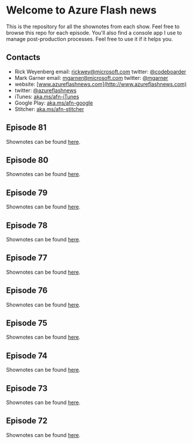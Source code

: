 # Welcome to Azure Flash news

This is the repository for all the shownotes from each show.  Feel free to browse this repo for each episode.  You'll also find a console app I use to manage post-production processes.  Feel free to use it if it helps you.

## Contacts
* Rick Weyenberg  email: rickwey@microsoft.com twitter: [@codeboarder](https://www.twitter.com/codeboarder)
* Mark Garner email: mgarner@microsoft.com twitter: [@mgarner](https://www.twitter.com/mgarner)
* website: [www.azureflashnews.com](http://www.azureflashnews.com)
* twitter: [@azureflashnews](https://www.twitter.com/azureflashnews)
* iTunes: [aka.ms/afn-iTunes](https://aka.ms/afn-iTunes)
* Google Play: [aka.ms/afn-google](https://aka.ms/afn-google)
* Stitcher: [aka.ms/afn-stitcher](https://aka.ms/afn-stitcher)

## Episode 81
Shownotes can be found [here](episode-081.md).

## Episode 80
Shownotes can be found [here](episode-080.md).

## Episode 79
Shownotes can be found [here](episode-079.md).

## Episode 78
Shownotes can be found [here](episode-078.md).

## Episode 77
Shownotes can be found [here](episode-077.md).

## Episode 76
Shownotes can be found [here](episode-076.md).

## Episode 75
Shownotes can be found [here](episode-075.md).

## Episode 74
Shownotes can be found [here](episode-074.md).

## Episode 73
Shownotes can be found [here](episode-073.md).

## Episode 72
Shownotes can be found [here](episode-072.md).

